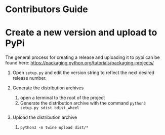 # Contributors Guide

# Create a new version and upload to PyPi
The general process for creating a release and uploading it to pypi can be found here: 
https://packaging.python.org/tutorials/packaging-projects/

1) Open `setup.py` and edit the version string to reflect the next desired release number.  

2) Generate the distribution archives
    1) open a terminal to the root of the project
    2) Generate the distribution archive with the command `python3 setup.py sdist bdist_wheel`

3) Upload the distribution archive
    1) `python3 -m twine upload dist/*`
